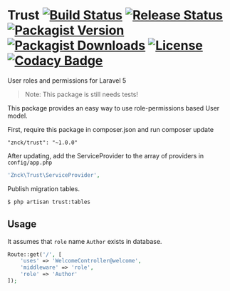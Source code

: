# Trust [![Build Status](https://travis-ci.org/znck/trust.svg?branch=master)](https://travis-ci.org/znck/trust) [![Release Status](https://img.shields.io/github/release/znck/trust.svg)](https://github.com/znck/trust/releases) [![Packagist Version](https://img.shields.io/packagist/v/znck/trust.svg)](https://packagist.org/packages/znck/trust) [![Packagist Downloads](https://img.shields.io/packagist/dt/znck/trust.svg)](https://packagist.org/packages/znck/trust)  [![License](https://img.shields.io/packagist/l/znck/trust.svg)](http://znck.mit-license.org) [![Codacy Badge](https://www.codacy.com/project/badge/9264639675f04aed934032372d433c7a)](https://www.codacy.com/app/hi_3/trust)
User roles and permissions for Laravel 5

> Note: This package is still needs tests!

This package provides an easy way to use role-permissions based User model.

First, require this package in composer.json and run composer update

    "znck/trust": "~1.0.0"

After updating, add the ServiceProvider to the array of providers in `config/app.php`

```php
'Znck\Trust\ServiceProvider',
```

Publish migration tables.
```bash
$ php artisan trust:tables 
```

Usage
-----
It assumes that `role` name `Author` exists in database.

```php
Route::get('/', [
    'uses' => 'WelcomeController@welcome', 
    'middleware' => 'role', 
    'role' => 'Author'
]);
```
